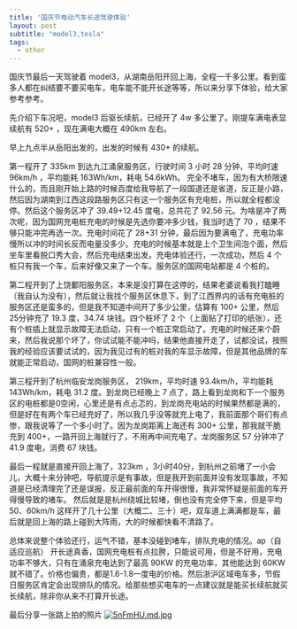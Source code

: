 ```yaml
---
title: '国庆节电动汽车长途驾驶体验'
layout: post
subtitle: "model3,tesla"
tags:
  - other
---
```


国庆节最后一天驾驶着 model3，从湖南岳阳开回上海，全程一千多公里。看到蛮多人都在纠结要不要买电车，电车能不能开长途等等，所以来分享下体验，给大家参考参考。

先介绍下车况吧，model3 后驱长续航，已经开了 4w 多公里了。刚提车满电表显续航有 520+ ，现在满电大概在 490km 左右。

早上九点半从岳阳出发的，出发的时候有 430+ 的续航。

第一程开了 335km 到达九江涌泉服务区，行驶时间 3 小时 28 分钟，平均时速 96km/h ，平均能耗 163Wh/km，耗电 54.6kWh。 完全不堵车，因为有大桥限速什么的，而且刚开始上路的时候百度给我导航了一段国道还是省道，反正是小路，然后因为湖南到江西这段路服务区只有这一个服务区有充电桩，所以就全程都没停。然后这个服务区冲了 39.49+12.45 度电，总共花了 92.56 元。为啥是冲了两次呢，因为国网充电桩充电的时候是先选你要冲多少钱，我当时选了 70 ，结果不够只能冲完再选一次。充电时间花了 28+31 分钟，最后因为要满电了，充电功率慢所以冲的时间长反而电量没多少。充电的时候基本就是上个卫生间泡个面，然后坐车里看脱口秀大会，然后充电结束出发。充电体验还行，一次成功，然后 4 个桩只有我一个车，后来好像又来了一个车。服务区的国网电站都是 4 个桩的。

第二程开到了上饶鄱阳服务区，本来是没打算在这停的，结果老婆说看我打瞌睡（我自认为没有），然后就让我找个服务区休息下，到了江西界内的话有充电桩的服务区还是蛮多的，但是我不知道中间开了多少公里，估算有 100+ 公里，然后25分钟充了 19.3 度，34.74 块钱。四个桩坏了 2 个（上面贴了打印的纸张），还有个桩插上就显示故障无法启动，只有一个桩正常启动了。充电的时候还来个蔚来，然后我说那个坏了，你试试能不能冲吗，结果他直接开走了，试都没试，按照我的经验应该要试试的，因为我见过有的桩对我的车显示故障，但是其他品牌的车就能正常启动，国网的桩兼容性一般。

第三程开到了杭州临安龙岗服务区， 219km，平均时速 93.4km/h，平均能耗 143Wh/km，耗电 31.2 度。到龙岗已经晚上 7 点了，路上看到龙岗和下一个服务区的电桩都是0空闲，心里还是有点忐忑的，到龙岗充电站的时候果然都是满的，但是好在有两个车已经充好了，所以我几乎没等就充上电了，我前面那个哥们有点惨，跟我说等了一个多小时了。因为龙岗距离上海还有 300+ 公里，那我就干脆充到 400+，一路开回上海就行了，不用再中间充电了。龙岗服务区 57 分钟冲了 41.9 度电，消费 67 块钱。 

最后一程就是直接开回上海了，323km ，3小时40分，到杭州之前堵了一小会儿，大概十来分钟吧，导航提示是有事故，但是我开到前面并没有发现事故，不知道是已经清理完了还是误报，反正最前面的车开得很慢，我非常怀疑是前面的车开得慢导致的堵车。 然后就是是杭州绕城比较堵，倒也没有完全停下来，但是平均 50、60km/h 这样开了几十公里（大概二、三十）吧，双车道上满满都是车，最后就是回上海的路上碰到大阵雨，大的时候都快看不清路了。

总体来说整个体验还行，运气不错，基本没碰到堵车，排队充电的情况。ap（自适应巡航） 开长途真香，国网充电桩有点拉胯，只能说可用，但是不好用，充电功率不够大，只有在涌泉充电达到了最高 90KW 的充电功率，其他能达到 60KW 就不错了。价格也偏贵，都是1.6-1.8一度电的价格。然后浙沪区域电车多，节假日服务区肯定会出现排队的情况。给那些想买电车的一点建议就是能买长续航就买长续航，除非你从来不打算开长途。

最后分享一张路上拍的照片
[![5nFmHU.md.jpg](https://z3.ax1x.com/2021/10/12/5nFmHU.md.jpg)](https://imgtu.com/i/5nFmHU)